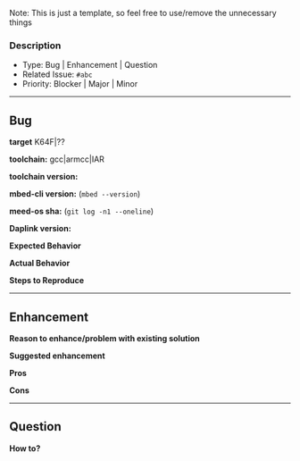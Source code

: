 Note: This is just a template, so feel free to use/remove the unnecessary things

### Description
- Type: Bug | Enhancement | Question
- Related Issue: `#abc`
- Priority: Blocker | Major | Minor

---------------------------------------------------------------
## Bug

**target**
K64F|??

**toolchain:**
gcc|armcc|IAR

**toolchain version:**

**mbed-cli version:** 
(`mbed --version`)

**meed-os sha:**
(`git log -n1 --oneline`)

**Daplink version:**

**Expected Behavior**

**Actual Behavior**

**Steps to Reproduce**

----------------------------------------------------------------
## Enhancement

**Reason to enhance/problem with existing solution**

**Suggested enhancement**

**Pros**

**Cons**

-----------------------------------------------------------------

## Question

**How to?**